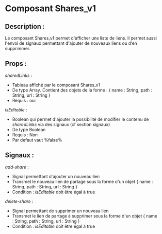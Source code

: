 # Composant Shares_v1

## Description :

Le composant Shares_v1 permet d'afficher une liste de liens. Il permet aussi l'envoi de signaux permettant d'ajouter de nouveaux liens ou d'en supprimmer.

## Props :

*sharedLinks* : 

- Tableau affiché par le composant Shares_v1
- De type Array. Contient des objets de la forme : { name : String, path : String, url : String }
- Requis : oui

*isEditable* : 

- Boolean qui permet d'ajouter la possibilité de modifier le contenu de *sharedLinks* via des signaux (cf section signaux)
- De type Boolean
- Requis : Non
- Par defaut vaut %false%

## Signaux :

*add-share* :

- Signal permettant d'ajouter un nouveau lien
- Transmet le nouveau lien de partage sous la forme d'un objet  { name : String, path : String, url : String } 
- Condition : *isEditable* doit être égal à true



*delete-share* :
- Signal permettant de supprimer un nouveau lien
- Transmet le lien de partage à supprimer sous la forme d'un objet  { name : String, path : String, url : String } 
- Condition : *isEditable* doit être égal à true
